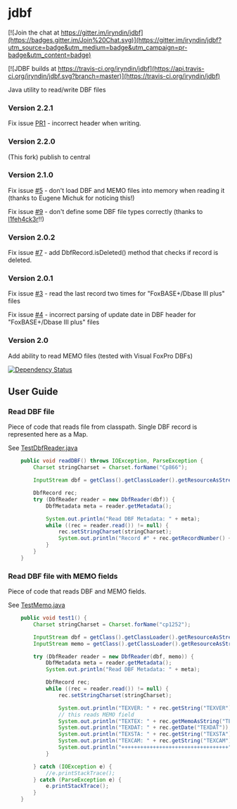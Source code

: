 jdbf
====

[![Join the chat at https://gitter.im/iryndin/jdbf](https://badges.gitter.im/Join%20Chat.svg)](https://gitter.im/iryndin/jdbf?utm_source=badge&utm_medium=badge&utm_campaign=pr-badge&utm_content=badge)

[![JDBF builds at https://travis-ci.org/iryndin/jdbf](https://api.travis-ci.org/iryndin/jdbf.svg?branch=master)](https://travis-ci.org/iryndin/jdbf)

Java utility to read/write DBF files

### Version 2.2.1

Fix issue [PR1](https://github.com/spyhunter99/jdbf/pull/1) - incorrect header when writing.

### Version 2.2.0

(This fork) publish to central

### Version 2.1.0

Fix issue [#5](https://github.com/iryndin/jdbf/issues/5) - don't load DBF and MEMO files into memory when reading it (thanks to Eugene Michuk for noticing this!)

Fix issue [#9](https://github.com/iryndin/jdbf/issues/9) - don't define some DBF file types correctly (thanks to [l1feh4ck3r](https://github.com/l1feh4ck3r)!!)

### Version 2.0.2

Fix issue [#7](https://github.com/iryndin/jdbf/issues/7) - add DbfRecord.isDeleted() method that checks if record is deleted.

### Version 2.0.1 

Fix issue [#3](https://github.com/iryndin/jdbf/issues/3) - read the last record two times for "FoxBASE+/Dbase III plus" files

Fix issue [#4](https://github.com/iryndin/jdbf/issues/4) - incorrect parsing of update date in DBF header for "FoxBASE+/Dbase III plus" files

### Version 2.0 

Add ability to read MEMO files (tested with Visual FoxPro DBFs)

[![Dependency Status](https://www.versioneye.com/user/projects/53c55ce7c4a986cbb3000002/badge.svg?style=flat)](https://www.versioneye.com/user/projects/53c55ce7c4a986cbb3000002)

## User Guide

### Read DBF file 

Piece of code that reads file from classpath. Single DBF record is represented here as a Map.

See [TestDbfReader.java](src/test/java/net/iryndin/jdbf/TestDbfReader.java)

```java
    public void readDBF() throws IOException, ParseException {
        Charset stringCharset = Charset.forName("Cp866");

        InputStream dbf = getClass().getClassLoader().getResourceAsStream("data1/gds_im.dbf");

        DbfRecord rec;
        try (DbfReader reader = new DbfReader(dbf)) {
            DbfMetadata meta = reader.getMetadata();

            System.out.println("Read DBF Metadata: " + meta);
            while ((rec = reader.read()) != null) {
                rec.setStringCharset(stringCharset);
                System.out.println("Record #" + rec.getRecordNumber() + ": " + rec.toMap());
            }
        }
    }
```

### Read DBF file with MEMO fields

Piece of code that reads DBF and MEMO fields. 

See [TestMemo.java](src/test/java/net/iryndin/jdbf/TestMemo.java)

```java
    public void test1() {
        Charset stringCharset = Charset.forName("cp1252");

        InputStream dbf = getClass().getClassLoader().getResourceAsStream("memo1/texto.dbf");
        InputStream memo = getClass().getClassLoader().getResourceAsStream("memo1/texto.fpt");

        try (DbfReader reader = new DbfReader(dbf, memo)) {
            DbfMetadata meta = reader.getMetadata();
            System.out.println("Read DBF Metadata: " + meta);

            DbfRecord rec;
            while ((rec = reader.read()) != null) {
                rec.setStringCharset(stringCharset);

                System.out.println("TEXVER: " + rec.getString("TEXVER"));
                // this reads MEMO field
                System.out.println("TEXTEX: " + rec.getMemoAsString("TEXTEX"));
                System.out.println("TEXDAT: " + rec.getDate("TEXDAT"));
                System.out.println("TEXSTA: " + rec.getString("TEXSTA"));
                System.out.println("TEXCAM: " + rec.getString("TEXCAM"));
                System.out.println("++++++++++++++++++++++++++++++++++");
            }

        } catch (IOException e) {
            //e.printStackTrace();
        } catch (ParseException e) {
            e.printStackTrace();
        }
    }
```
